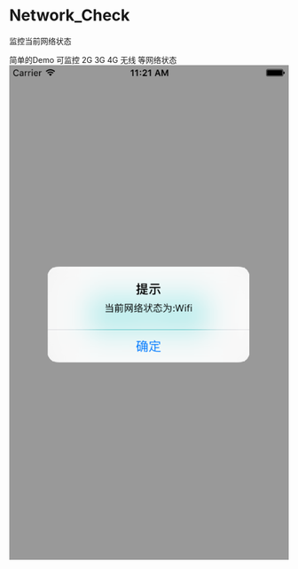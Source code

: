 # Network_Check
监控当前网络状态

简单的Demo 可监控 2G 3G 4G 无线 等网络状态
![Alt text](https://github.com/shiyonghui/Network_Check/blob/master/1.png)

